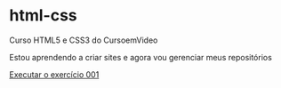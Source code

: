 # html-css
 Curso HTML5 e CSS3 do CursoemVideo

Estou aprendendo a criar sites e agora vou gerenciar meus repositórios

<a href='https://julianeliccastilho.github.io/html-css/desafios/d010/d010.html'>Executar o exercício 001</a>
